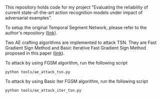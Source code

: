 This repository holds code for my project "Evaluating the reliability of current state-of-the-art action recognition models under impact of adversarial examples".

To setup the original Temporal Segment Network, please refer to the author's repository ([link](https://github.com/yjxiong/temporal-segment-networks)).

Two AE crafting algorithms are implemented to attack TSN. They are Fast Gradient Sign Method and Basic Iterative Fast Gradient Sign Method proposed in this paper ([link](https://arxiv.org/abs/1611.01236)).

To attack by using FGSM algorithm, run the following script
```
python tools/ae_attack_tsn.py
```

To attack by using Basic Iter FGSM algorithm, run the following script
```
python tools/ae_attack_iter_tsn.py
```
